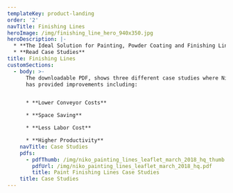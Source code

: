 ```yaml
---
templateKey: product-landing
order: '2'
navTitle: Finishing Lines
heroImage: /img/finishing_line_hero_940x350.jpg
heroDescription: |-
  * **The Ideal Solution for Painting, Powder Coating and Finishing Lines**
  * **Read Case Studies**
title: Finishing Lines
customSections:
  - body: >-
      The downloadable PDF, shows three different case studies where NikoTrack
      has provided improvements including:


      * **Lower Conveyor Costs**

      * **Space Saving**

      * **Less Labor Cost**

      * **Higher Productivity**
    navTitle: Case Studies
    pdfs:
      - pdfThumb: /img/niko_painting_lines_leaflet_march_2018_hq_thumb.jpg
        pdfUrl: /img/niko_painting_lines_leaflet_march_2018_hq.pdf
        title: Paint Finishing Lines Case Studies
    title: Case Studies
---
```


